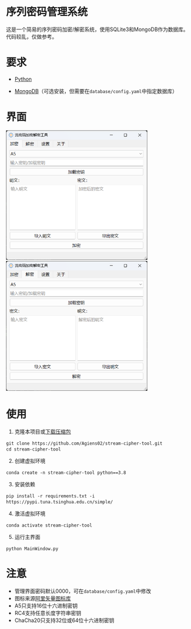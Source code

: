 # 序列密码管理系统

这是一个简易的序列密码加密/解密系统，使用SQLite3和MongoDB作为数据库。
代码较乱，仅做参考。
# 要求

- [Python](https://www.python.org/downloads/) 

- [MongoDB](https://www.mongodb.com/try/download/community)（可选安装，但需要在`database/config.yaml`中指定数据库）

# 界面

<img src="./docs/encrypt.png" title="" alt="encrypt.png" style="zoom:67%;">
<img src="./docs/decrypt.png" title="" alt="decrypt.png" style="zoom:67%;">



# 使用
1. 克隆本项目或[下载压缩包](https://github.com/Agiens02/stream-cipher-tool/archive/refs/heads/master.zip)

```Shell
git clone https://github.com/Agiens02/stream-cipher-tool.git
cd stream-cipher-tool
```
2. 创建虚拟环境

```Shell
conda create -n stream-cipher-tool python==3.8
```

3. 安装依赖

```Shell
pip install -r requirements.txt -i https://pypi.tuna.tsinghua.edu.cn/simple/
```

4. 激活虚拟环境

```Shell
conda activate stream-cipher-tool
```

5. 运行主界面

```Shell
python MainWindow.py
```

# 注意
- 管理界面密码默认0000，可在`database/config.yaml`中修改
- 图标来源[阿里矢量图标库](https://www.iconfont.cn/)
- A5只支持16位十六进制密钥
- RC4支持任意长度字符串密钥
- ChaCha20只支持32位或64位十六进制密钥


